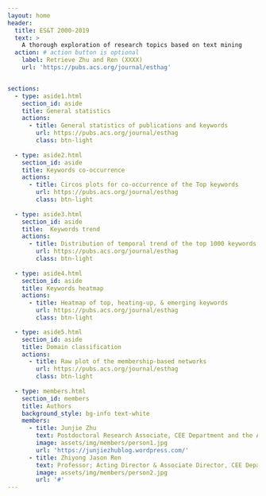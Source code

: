 ```yaml
---
layout: home
header:
  title: ES&T 2000-2019
  text: >
    A thorough exploration of research topics based on text mining
  action: # action button is optional
    label: Retrieve Zhu and Ren (XXXX)
    url: 'https://pubs.acs.org/journal/esthag'


sections:
  - type: aside1.html
    section_id: aside
    title: General statistics
    actions:
      - title: General statistics of publications and keywords
        url: https://pubs.acs.org/journal/esthag
        class: btn-light
 
  - type: aside2.html
    section_id: aside
    title: Keywords co-occurrence
    actions:
      - title: Circos plots for co-occurrence of the Top keywords
        url: https://pubs.acs.org/journal/esthag
        class: btn-light
        
  - type: aside3.html
    section_id: aside
    title:  Keywords trend
    actions:
      - title: Distribution of temporal trend of the top 1000 keywords
        url: https://pubs.acs.org/journal/esthag
        class: btn-light
 
  - type: aside4.html
    section_id: aside
    title: Keywords heatmap
    actions:
      - title: Heatmap of top, heating-up, & emerging keywords
        url: https://pubs.acs.org/journal/esthag
        class: btn-light

  - type: aside5.html
    section_id: aside
    title: Domain classification
    actions:
      - title: Raw plot of the membership-based networks
        url: https://pubs.acs.org/journal/esthag
        class: btn-light
        
  - type: members.html
    section_id: members
    title: Authors
    background_style: bg-info text-white
    members:
      - title: Junjie Zhu
        text: Postdoctoral Research Associate, CEE Department and the Andlinger Center for Energy and the Environment, Princeton University
        image: assets/img/members/person1.jpg
        url: 'https://junjiezhublog.wordpress.com/'
      - title: Zhiyong Jason Ren
        text: Professor; Acting Director & Associate Director, CEE Department and the Andlinger Center for Energy and the Environment, Princeton University
        image: assets/img/members/person2.jpg
        url: '#'
---
```

